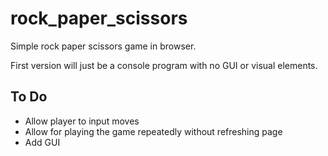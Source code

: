 # rock_paper_scissors

Simple rock paper scissors game in browser.

First version will just be a console program with no GUI or visual elements.

## To Do
* Allow player to input moves
* Allow for playing the game repeatedly without refreshing page
* Add GUI